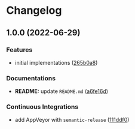 # Changelog

## 1.0.0 (2022-06-29)


### Features

* initial implementations ([265b0a8](https://github.com/extra2000/mushorg-snare-podman/commit/265b0a8331e6e452cfa986492ceb5ba4b791d1a9))


### Documentations

* **README:** update `README.md` ([a6fe16d](https://github.com/extra2000/mushorg-snare-podman/commit/a6fe16d478f231998ad63bfd0a6de80f5ba9940a))


### Continuous Integrations

* add AppVeyor with `semantic-release` ([111ddf0](https://github.com/extra2000/mushorg-snare-podman/commit/111ddf0ba9e21ece3b54b0fd530b9326d2c4208e))

